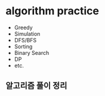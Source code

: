 <h1>algorithm practice</h1>
<ul>
<li>Greedy</li>
<li>Simulation</li>
<li>DFS/BFS</li>
<li>Sorting</li>
<li>Binary Search</li>
<li>DP</li>
<li>etc.</li>
</ul>

<h2>알고리즘 풀이 정리</h2>
